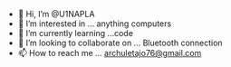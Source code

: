 - 👋 Hi, I’m @U1NAPLA
- 👀 I’m interested in ... anything computers
- 🌱 I’m currently learning ...code
- 💞️ I’m looking to collaborate on ... Bluetooth connection
- 📫 How to reach me ... archuletajo76@gmail.com

<!---
U1NAPLA/U1NAPLA is a ✨ special ✨ repository because its `README.md` (this file) appears on your GitHub profile.
You can click the Preview link to take a look at your changes.
--->
